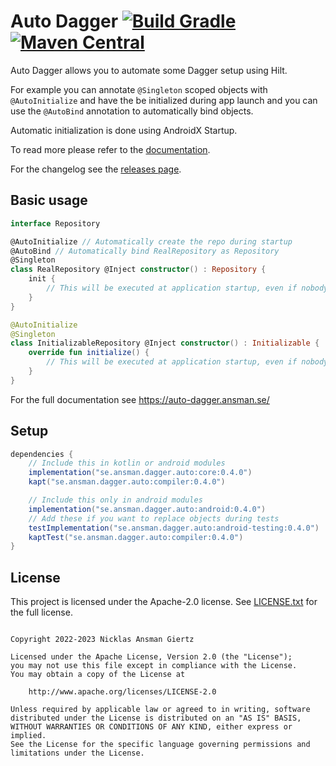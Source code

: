 Auto Dagger [![Build Gradle](https://github.com/ansman/auto-dagger/actions/workflows/gradle.yml/badge.svg?branch=main)](https://github.com/ansman/auto-dagger/actions/workflows/gradle.yml) [![Maven Central](https://img.shields.io/maven-central/v/se.ansman.dagger.auto/core.svg)](https://central.sonatype.com/search?smo=true&q=se.ansman.dagger.auto)
===
Auto Dagger allows you to automate some Dagger setup using Hilt.

For example you can annotate `@Singleton` scoped objects with `@AutoInitialize` and have the be initialized during app
launch and you can use the `@AutoBind` annotation to automatically bind objects.

Automatic initialization is done using AndroidX Startup.

To read more please refer to the [documentation](https://auto-dagger.ansman.se/).

For the changelog see the [releases page](https://github.com/ansman/auto-dagger/releases).

Basic usage
---
```kotlin
interface Repository

@AutoInitialize // Automatically create the repo during startup
@AutoBind // Automatically bind RealRepository as Repository
@Singleton
class RealRepository @Inject constructor() : Repository {
    init {
        // This will be executed at application startup, even if nobody injects it.
    }
}

@AutoInitialize
@Singleton
class InitializableRepository @Inject constructor() : Initializable {
    override fun initialize() {
        // This will be executed at application startup, even if nobody injects it.
    }
}

```

For the full documentation see https://auto-dagger.ansman.se/

Setup
---
```groovy
dependencies {
    // Include this in kotlin or android modules
    implementation("se.ansman.dagger.auto:core:0.4.0")
    kapt("se.ansman.dagger.auto:compiler:0.4.0")

    // Include this only in android modules
    implementation("se.ansman.dagger.auto:android:0.4.0")
    // Add these if you want to replace objects during tests
    testImplementation("se.ansman.dagger.auto:android-testing:0.4.0")
    kaptTest("se.ansman.dagger.auto:compiler:0.4.0")
}
```

License
---
This project is licensed under the Apache-2.0 license. See [LICENSE.txt](LICENSE.txt) for the full license.
```plain

Copyright 2022-2023 Nicklas Ansman Giertz

Licensed under the Apache License, Version 2.0 (the "License");
you may not use this file except in compliance with the License.
You may obtain a copy of the License at

    http://www.apache.org/licenses/LICENSE-2.0

Unless required by applicable law or agreed to in writing, software
distributed under the License is distributed on an "AS IS" BASIS,
WITHOUT WARRANTIES OR CONDITIONS OF ANY KIND, either express or implied.
See the License for the specific language governing permissions and
limitations under the License.
```
